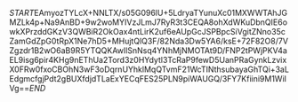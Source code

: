 $START$EAmyozTYLcX+NNLTX/s05G096lU+5LdryaTYunuXc01MXWWTAhJGMZLk4p+Na9AnBD+9w2woMYIVzJLmJ7RyR3t3CEQA8ohXdWKuDbnQIE6owkXPrzddGKzV3QWBiR2OkOax4ntLirK2uf6eAUpGcJSPBpcSiVgitZNno35cZamGdZpG0tRpX1Ne7hD5+MHujtQlQ3F/82Nda3Dw5YA6/ksE+72F82O8/7VZgzdr1B2wO6aB9R5YTQQKAwIlSnNsq4YNhMjNMOTAt9D/FNP2tPWjPKV4aEL9isg6pir4KHg9nEThUa2Tord3z0HYdytl3TcRaP9fewD5UanPRaGynkLzvixX0FRw0fxoCBOhN3wF3oDqrnUYhklMqQTvmF21WcTINthsubayaGhTQi+3aLEdgmcfgjPdt2gBUXfdjdTLaExYECqFES25PLN9piWAUGQ/3FY7Kfiini9M1WiIVg==$END$